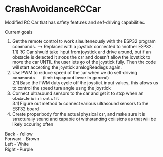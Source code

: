 # CrashAvoidanceRCCar
Modified RC Car that has safety features and self-driving capabilities.

Current goals 
  1) Get the remote control to work simulteneously with the ESP32 program commands. --> Replaced with a joystick connected to another ESP32. \
    1.1) RC Car should take input from joystick and drive around, but if an obstacle is detected it stops the car and doesn't allow the joystick to move the car UNTIL the user lets go of the joystick fully. Then the code will start accepting the joystick analogReadings again.
  2) Use PWM to reduce speed of the car when we do self-driving commands --- (limit top speed lower in general) \
     2.1) Base the PWM duty cycle off the joystick input values, this allows us to control the speed turn angle using the joystick
  3) Connect ultrasound sensors to the car and get it to stop when an obstacle is in front of it \
     3.1) Figure out method to connect various ultrasound sensors to the ESP32 board
  4) Create proper body for the actual physical car, and make sure it is structurally sound and capable of withstanding collisions as that will be likely occuring often

Back - Yellow \
Forward - Brown \
Left - White \
Right - Purple  
